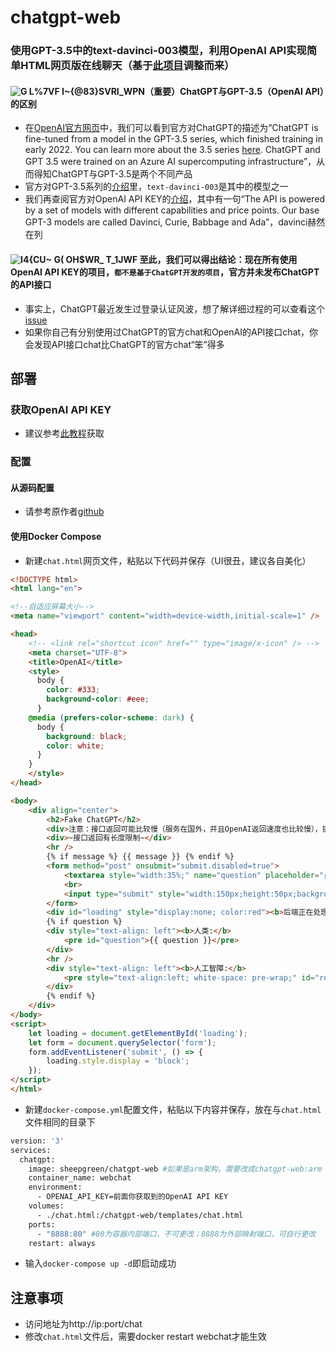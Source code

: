 # chatgpt-web
### 使用GPT-3.5中的text-davinci-003模型，利用OpenAI API实现简单HTML网页版在线聊天（基于[此项目](https://github.com/AlliotTech/chatgpt-web)调整而来）
#### ![G L%7VF I~{@83}SVRI_WPN](https://user-images.githubusercontent.com/58287293/207792987-a0a781df-8273-4148-a369-aa4a2379686a.png)（重要）ChatGPT与GPT-3.5（OpenAI API）的区别
- 在[OpenAI官方网页](https://openai.com/blog/chatgpt/)中，我们可以看到官方对ChatGPT的描述为“ChatGPT is fine-tuned from a model in the GPT-3.5 series, which finished training in early 2022. You can learn more about the 3.5 series [here](https://beta.openai.com/docs/model-index-for-researchers). ChatGPT and GPT 3.5 were trained on an Azure AI supercomputing infrastructure”，从而得知ChatGPT与GPT-3.5是两个不同产品
- 官方对GPT-3.5系列的[介绍](https://beta.openai.com/docs/model-index-for-researchers)里，`text-davinci-003`是其中的模型之一
- 我们再查阅官方对OpenAI API KEY的[介绍](https://beta.openai.com/docs/introduction/key-concepts)，其中有一句“The API is powered by a set of models with different capabilities and price points. Our base GPT-3 models are called Davinci, Curie, Babbage and Ada”，davinci赫然在列
#### ![I4{CU~ G( OH$WR_ T_1JWF](https://user-images.githubusercontent.com/58287293/207798807-a4dce6d3-14a0-40af-8008-30de8a55d513.png) 至此，我们可以得出结论：现在所有使用OpenAI API KEY的项目，`都不是基于ChatGPT开发的项目`，官方并未发布ChatGPT的API接口
- 事实上，ChatGPT最近发生过登录认证风波，想了解详细过程的可以查看这个[issue](https://github.com/acheong08/ChatGPT/issues/261)
- 如果你自己有分别使用过ChatGPT的官方chat和OpenAI的API接口chat，你会发现API接口chat比ChatGPT的官方chat“笨”得多
## 部署
### 获取OpenAI API KEY
- 建议参考[此教程](https://blog.csdn.net/hekaiyou/article/details/128303729)获取
### 配置
#### 从源码配置
- 请参考原作者[github](https://github.com/AlliotTech/chatgpt-web)
#### 使用Docker Compose
- 新建`chat.html`网页文件，粘贴以下代码并保存（UI很丑，建议各自美化）
```html
<!DOCTYPE html>
<html lang="en">

<!--自适应屏幕大小-->
<meta name="viewport" content="width=device-width,initial-scale=1" />

<head>
    <!-- <link rel="shortcut icon" href="" type="image/x-icon" /> -->
    <meta charset="UTF-8">
    <title>OpenAI</title>
    <style>
      body {
        color: #333;
        background-color: #eee;
      }
    @media (prefers-color-scheme: dark) {
      body {
        background: black;
        color: white;
      }
    }
    </style>
</head>

<body>
    <div align="center">
        <h2>Fake ChatGPT</h2>
        <div>注意：接口返回可能比较慢（服务在国外，并且OpenAI返回速度也比较慢），提交后需要等待处理完成，请勿重复提交！！！</div>
        <div>~接口返回有长度限制~</div>
        <hr />
        {% if message %} {{ message }} {% endif %}
        <form method="post" onsubmit="submit.disabled=true">
            <textarea style="width:35%;" name="question" placeholder="点击这里输入问题" rows="11" id="form"></textarea>
            <br>
            <input type="submit" style="width:150px;height:50px;background-color:green;font-size:30px" value="提交" id="submit" />
        </form>
        <div id="loading" style="display:none; color:red"><b>后端正在处理，请稍等...</b></div>
        {% if question %}
        <div style="text-align: left"><b>人类:</b>
            <pre id="question">{{ question }}</pre>
        </div>
        <hr />
        <div style="text-align: left"><b>人工智障:</b>
            <pre style="text-align:left; white-space: pre-wrap;" id="res">{{ res }}</pre>
        </div>
        {% endif %}
    </div>
</body>
<script>
    let loading = document.getElementById('loading');
    let form = document.querySelector('form');
    form.addEventListener('submit', () => {
        loading.style.display = 'block';
    });
</script>
</html>
```
- 新建`docker-compose.yml`配置文件，粘贴以下内容并保存，放在与`chat.html`文件相同的目录下
```bash
version: '3'
services:
  chatgpt:
    image: sheepgreen/chatgpt-web #如果是arm架构，需要改成chatgpt-web:arm
    container_name: webchat
    environment:
      - OPENAI_API_KEY=前面你获取到的OpenAI API KEY
    volumes:
      - ./chat.html:/chatgpt-web/templates/chat.html
    ports:
      - "8888:80" #80为容器内部端口，不可更改；8888为外部映射端口，可自行更改
    restart: always
```
- 输入`docker-compose up -d`即启动成功
## 注意事项
- 访问地址为http://ip:port/chat
- 修改`chat.html`文件后，需要docker restart webchat才能生效
